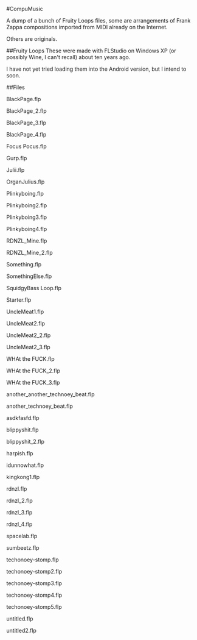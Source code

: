 #CompuMusic

A dump of a bunch of Fruity Loops files, some are arrangements of Frank Zappa compositions imported from MIDI already on the Internet.

Others are originals.



##Fruity Loops
These were made with FLStudio on Windows XP (or possibly Wine, I can't recall) about ten years ago.

I have not yet tried loading them into the Android version, but I intend to soon.

##Files

BlackPage.flp

BlackPage_2.flp

BlackPage_3.flp

BlackPage_4.flp

Focus Pocus.flp

Gurp.flp

Julii.flp

OrganJulius.flp

Plinkyboing.flp

Plinkyboing2.flp

Plinkyboing3.flp

Plinkyboing4.flp

RDNZL_Mine.flp

RDNZL_Mine_2.flp

Something.flp

SomethingElse.flp

SquidgyBass Loop.flp

Starter.flp

UncleMeat1.flp

UncleMeat2.flp

UncleMeat2_2.flp

UncleMeat2_3.flp

WHAt the FUCK.flp

WHAt the FUCK_2.flp

WHAt the FUCK_3.flp

another_another_technoey_beat.flp

another_technoey_beat.flp

asdkfasfd.flp

blippyshit.flp

blippyshit_2.flp

harpish.flp

idunnowhat.flp

kingkong1.flp

rdnzl.flp

rdnzl_2.flp

rdnzl_3.flp

rdnzl_4.flp

spacelab.flp

sumbeetz.flp

techonoey-stomp.flp

techonoey-stomp2.flp

techonoey-stomp3.flp

techonoey-stomp4.flp

techonoey-stomp5.flp

untitled.flp

untitled2.flp
